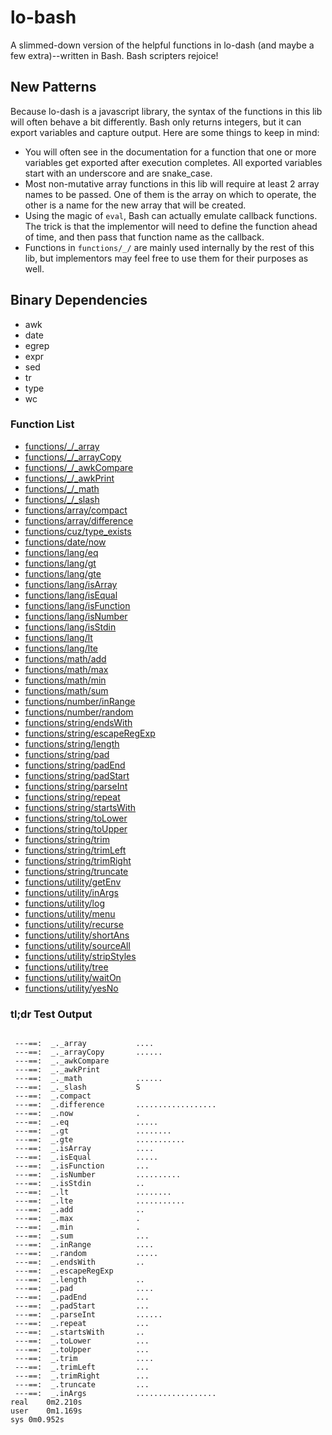 # lo-bash
A slimmed-down version of the helpful functions in lo-dash (and maybe a few extra)--written in Bash. Bash scripters rejoice!


New Patterns
------------

Because lo-dash is a javascript library, the syntax of the functions in this lib will often behave a bit differently. Bash only returns integers, but it can export variables and capture output. Here are some things to keep in mind:

- You will often see in the documentation for a function that one or more variables get exported after execution completes. All exported variables start with an underscore and are snake_case.
- Most non-mutative array functions in this lib will require at least 2 array names to be passed. One of them is the array on which to operate, the other is a name for the new array that will be created.
- Using the magic of `eval`, Bash can actually emulate callback functions. The trick is that the implementor will need to define the function ahead of time, and then pass that function name as the callback.
- Functions in `functions/_/` are mainly used internally by the rest of this lib, but implementors may feel free to use them for their purposes as well.


Binary Dependencies
-------------------
- awk
- date
- egrep
- expr
- sed
- tr
- type
- wc


### Function List

- [functions/_/_array](https://github.com/Smolations/lo-bash/blob/master/functions/_/_array.sh)
- [functions/_/_arrayCopy](https://github.com/Smolations/lo-bash/blob/master/functions/_/_arrayCopy.sh)
- [functions/_/_awkCompare](https://github.com/Smolations/lo-bash/blob/master/functions/_/_awkCompare.sh)
- [functions/_/_awkPrint](https://github.com/Smolations/lo-bash/blob/master/functions/_/_awkPrint.sh)
- [functions/_/_math](https://github.com/Smolations/lo-bash/blob/master/functions/_/_math.sh)
- [functions/_/_slash](https://github.com/Smolations/lo-bash/blob/master/functions/_/_slash.sh)
- [functions/array/compact](https://github.com/Smolations/lo-bash/blob/master/functions/array/compact.sh)
- [functions/array/difference](https://github.com/Smolations/lo-bash/blob/master/functions/array/difference.sh)
- [functions/cuz/type_exists](https://github.com/Smolations/lo-bash/blob/master/functions/cuz/type_exists.sh)
- [functions/date/now](https://github.com/Smolations/lo-bash/blob/master/functions/date/now.sh)
- [functions/lang/eq](https://github.com/Smolations/lo-bash/blob/master/functions/lang/eq.sh)
- [functions/lang/gt](https://github.com/Smolations/lo-bash/blob/master/functions/lang/gt.sh)
- [functions/lang/gte](https://github.com/Smolations/lo-bash/blob/master/functions/lang/gte.sh)
- [functions/lang/isArray](https://github.com/Smolations/lo-bash/blob/master/functions/lang/isArray.sh)
- [functions/lang/isEqual](https://github.com/Smolations/lo-bash/blob/master/functions/lang/isEqual.sh)
- [functions/lang/isFunction](https://github.com/Smolations/lo-bash/blob/master/functions/lang/isFunction.sh)
- [functions/lang/isNumber](https://github.com/Smolations/lo-bash/blob/master/functions/lang/isNumber.sh)
- [functions/lang/isStdin](https://github.com/Smolations/lo-bash/blob/master/functions/lang/isStdin.sh)
- [functions/lang/lt](https://github.com/Smolations/lo-bash/blob/master/functions/lang/lt.sh)
- [functions/lang/lte](https://github.com/Smolations/lo-bash/blob/master/functions/lang/lte.sh)
- [functions/math/add](https://github.com/Smolations/lo-bash/blob/master/functions/math/add.sh)
- [functions/math/max](https://github.com/Smolations/lo-bash/blob/master/functions/math/max.sh)
- [functions/math/min](https://github.com/Smolations/lo-bash/blob/master/functions/math/min.sh)
- [functions/math/sum](https://github.com/Smolations/lo-bash/blob/master/functions/math/sum.sh)
- [functions/number/inRange](https://github.com/Smolations/lo-bash/blob/master/functions/number/inRange.sh)
- [functions/number/random](https://github.com/Smolations/lo-bash/blob/master/functions/number/random.sh)
- [functions/string/endsWith](https://github.com/Smolations/lo-bash/blob/master/functions/string/endsWith.sh)
- [functions/string/escapeRegExp](https://github.com/Smolations/lo-bash/blob/master/functions/string/escapeRegExp.sh)
- [functions/string/length](https://github.com/Smolations/lo-bash/blob/master/functions/string/length.sh)
- [functions/string/pad](https://github.com/Smolations/lo-bash/blob/master/functions/string/pad.sh)
- [functions/string/padEnd](https://github.com/Smolations/lo-bash/blob/master/functions/string/padEnd.sh)
- [functions/string/padStart](https://github.com/Smolations/lo-bash/blob/master/functions/string/padStart.sh)
- [functions/string/parseInt](https://github.com/Smolations/lo-bash/blob/master/functions/string/parseInt.sh)
- [functions/string/repeat](https://github.com/Smolations/lo-bash/blob/master/functions/string/repeat.sh)
- [functions/string/startsWith](https://github.com/Smolations/lo-bash/blob/master/functions/string/startsWith.sh)
- [functions/string/toLower](https://github.com/Smolations/lo-bash/blob/master/functions/string/toLower.sh)
- [functions/string/toUpper](https://github.com/Smolations/lo-bash/blob/master/functions/string/toUpper.sh)
- [functions/string/trim](https://github.com/Smolations/lo-bash/blob/master/functions/string/trim.sh)
- [functions/string/trimLeft](https://github.com/Smolations/lo-bash/blob/master/functions/string/trimLeft.sh)
- [functions/string/trimRight](https://github.com/Smolations/lo-bash/blob/master/functions/string/trimRight.sh)
- [functions/string/truncate](https://github.com/Smolations/lo-bash/blob/master/functions/string/truncate.sh)
- [functions/utility/getEnv](https://github.com/Smolations/lo-bash/blob/master/functions/utility/getEnv.sh)
- [functions/utility/inArgs](https://github.com/Smolations/lo-bash/blob/master/functions/utility/inArgs.sh)
- [functions/utility/log](https://github.com/Smolations/lo-bash/blob/master/functions/utility/log.sh)
- [functions/utility/menu](https://github.com/Smolations/lo-bash/blob/master/functions/utility/menu.sh)
- [functions/utility/recurse](https://github.com/Smolations/lo-bash/blob/master/functions/utility/recurse.sh)
- [functions/utility/shortAns](https://github.com/Smolations/lo-bash/blob/master/functions/utility/shortAns.sh)
- [functions/utility/sourceAll](https://github.com/Smolations/lo-bash/blob/master/functions/utility/sourceAll.sh)
- [functions/utility/stripStyles](https://github.com/Smolations/lo-bash/blob/master/functions/utility/stripStyles.sh)
- [functions/utility/tree](https://github.com/Smolations/lo-bash/blob/master/functions/utility/tree.sh)
- [functions/utility/waitOn](https://github.com/Smolations/lo-bash/blob/master/functions/utility/waitOn.sh)
- [functions/utility/yesNo](https://github.com/Smolations/lo-bash/blob/master/functions/utility/yesNo.sh)


### tl;dr Test Output

```

 ---==:  _._array           ....
 ---==:  _._arrayCopy       ......
 ---==:  _._awkCompare      
 ---==:  _._awkPrint        
 ---==:  _._math            ......
 ---==:  _._slash           S
 ---==:  _.compact          
 ---==:  _.difference       ..................
 ---==:  _.now              .
 ---==:  _.eq               .....
 ---==:  _.gt               ........
 ---==:  _.gte              ...........
 ---==:  _.isArray          ....
 ---==:  _.isEqual          .....
 ---==:  _.isFunction       ...
 ---==:  _.isNumber         ..........
 ---==:  _.isStdin          ..
 ---==:  _.lt               ........
 ---==:  _.lte              ...........
 ---==:  _.add              ..
 ---==:  _.max              .
 ---==:  _.min              .
 ---==:  _.sum              ...
 ---==:  _.inRange          ....
 ---==:  _.random           .....
 ---==:  _.endsWith         ..
 ---==:  _.escapeRegExp     
 ---==:  _.length           ..
 ---==:  _.pad              ....
 ---==:  _.padEnd           ...
 ---==:  _.padStart         ...
 ---==:  _.parseInt         ......
 ---==:  _.repeat           ...
 ---==:  _.startsWith       ..
 ---==:  _.toLower          ...
 ---==:  _.toUpper          ...
 ---==:  _.trim             ....
 ---==:  _.trimLeft         ...
 ---==:  _.trimRight        ...
 ---==:  _.truncate         ...
 ---==:  _.inArgs           ..................
real	0m2.210s
user	0m1.169s
sys	0m0.952s

```
